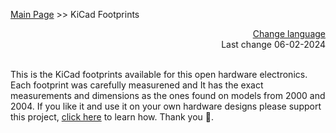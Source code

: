 [Main Page](https://github.com/aeonSolutions/AeonLabs-AI-Volvo-MKII-Open-Hardware/wiki)  >>  KiCad Footprints

<div align="right">
 <a href="https://github-com.translate.goog/aeonSolutions/AeonLabs-AI-Volvo-MKII-Open-Hardware/wiki?_x_tr_sl=en&_x_tr_tl=pt&_x_tr_hl=en&_x_tr_pto=wapp">Change language</a>  <br>
Last change 06-02-2024
</div>

<br>

This is the KiCad footprints available for this open hardware electronics.  Each footprint was carefully measurened and It has the exact measurements and dimensions as the ones found on models from 2000 and 2004. If you like it and use it on your own hardware designs please support this project, [click here](https://github.com/sponsors/aeonSolutions) to learn how. Thank you 🙏. 

